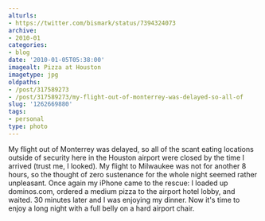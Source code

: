 ```yaml
---
alturls:
- https://twitter.com/bismark/status/7394324073
archive:
- 2010-01
categories:
- blog
date: '2010-01-05T05:38:00'
imagealt: Pizza at Houston
imagetype: jpg
oldpaths:
- /post/317589273
- /post/317589273/my-flight-out-of-monterrey-was-delayed-so-all-of
slug: '1262669880'
tags:
- personal
type: photo
---
```


My flight out of Monterrey was delayed, so all of the scant eating
locations outside of security here in the Houston airport were closed by
the time I arrived (trust me, I looked). My flight to Milwaukee was not
for another 8 hours, so the thought of zero sustenance for the whole night
seemed rather unpleasant. Once again my iPhone came to the rescue:
I loaded up dominos.com, ordered a medium pizza to the airport hotel
lobby, and waited. 30 minutes later and I was enjoying my dinner.  Now
it's time to enjoy a long night with a full belly on a hard airport chair.

